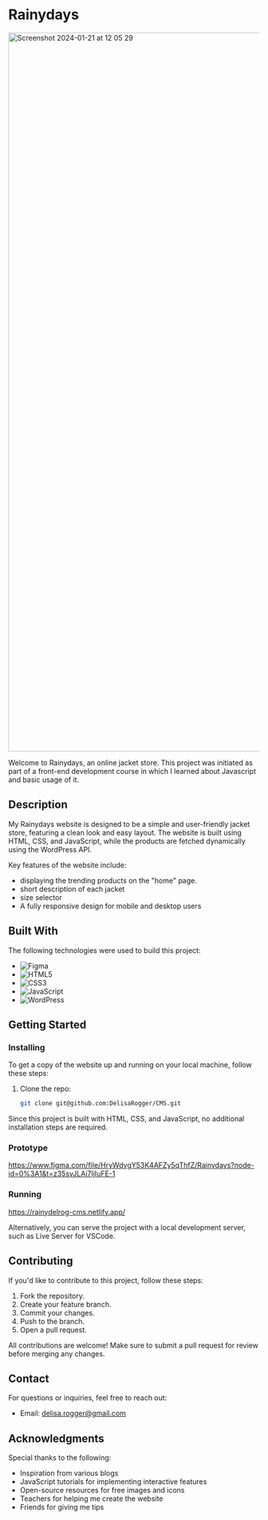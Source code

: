 # Rainydays

<img width="1440" alt="Screenshot 2024-01-21 at 12 05 29" src="https://github.com/DelisaRogger/Rainydays/assets/123951028/957a6472-e240-41ee-a661-d5ae4fc26e79">

Welcome to Rainydays, an online jacket store. This project was initiated as part of a front-end development course in which I learned about Javascript and basic usage of it.

## Description

My Rainydays website is designed to be a simple and user-friendly jacket store, featuring a clean look and easy layout.
The website is built using HTML, CSS, and JavaScript, while the products are fetched dynamically using the WordPress API. 

Key features of the website include:

- displaying the trending products on the "home" page.
- short description of each jacket
- size selector
- A fully responsive design for mobile and desktop users

## Built With

The following technologies were used to build this project:

- ![Figma](https://img.shields.io/badge/Figma-F24E1E?style=for-the-badge&logo=figma&logoColor=white)
- ![HTML5](https://img.shields.io/badge/HTML5-E34F26?style=for-the-badge&logo=html5&logoColor=white)
- ![CSS3](https://img.shields.io/badge/CSS3-1572B6?style=for-the-badge&logo=css3&logoColor=white)
- ![JavaScript](https://img.shields.io/badge/JavaScript-F7DF1E?style=for-the-badge&logo=javascript&logoColor=black)
- ![WordPress](https://img.shields.io/badge/WordPress-21759B?style=for-the-badge&logo=wordpress&logoColor=white)

## Getting Started

### Installing

To get a copy of the website up and running on your local machine, follow these steps:

1. Clone the repo:

    ```bash
    git clone git@github.com:DelisaRogger/CMS.git
    ```

Since this project is built with HTML, CSS, and JavaScript, no additional installation steps are required.

### Prototype

https://www.figma.com/file/HryWdvgY53K4AFZy5qThfZ/Rainydays?node-id=0%3A1&t=z35svJLAi7IjIuFE-1

### Running

https://rainydelrog-cms.netlify.app/

Alternatively, you can serve the project with a local development server, such as Live Server for VSCode.

## Contributing

If you'd like to contribute to this project, follow these steps:

1. Fork the repository.
2. Create your feature branch.
3. Commit your changes.
4. Push to the branch.
5. Open a pull request.

All contributions are welcome! Make sure to submit a pull request for review before merging any changes.

## Contact

For questions or inquiries, feel free to reach out:

- Email: delisa.rogger@gmail.com

## Acknowledgments

Special thanks to the following:

- Inspiration from various blogs
- JavaScript tutorials for implementing interactive features
- Open-source resources for free images and icons
- Teachers for helping me create the website
- Friends for giving me tips
